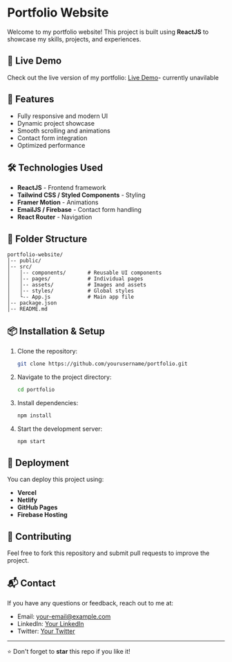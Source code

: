# Portfolio Website

Welcome to my portfolio website! This project is built using **ReactJS** to showcase my skills, projects, and experiences.

## 🚀 Live Demo
Check out the live version of my portfolio:
[Live Demo](your-live-demo-link)- currently unavilable

## 🎨 Features
- Fully responsive and modern UI
- Dynamic project showcase
- Smooth scrolling and animations
- Contact form integration
- Optimized performance

## 🛠️ Technologies Used
- **ReactJS** - Frontend framework
- **Tailwind CSS / Styled Components** - Styling
- **Framer Motion** - Animations
- **EmailJS / Firebase** - Contact form handling
- **React Router** - Navigation

## 📂 Folder Structure
```
portfolio-website/
│-- public/
│-- src/
│   │-- components/       # Reusable UI components
│   │-- pages/            # Individual pages
│   │-- assets/           # Images and assets
│   │-- styles/           # Global styles
│   └-- App.js            # Main app file
│-- package.json
│-- README.md
```

## 📦 Installation & Setup
1. Clone the repository:
   ```bash
   git clone https://github.com/yourusername/portfolio.git
   ```
2. Navigate to the project directory:
   ```bash
   cd portfolio
   ```
3. Install dependencies:
   ```bash
   npm install
   ```
4. Start the development server:
   ```bash
   npm start
   ```

## 🚀 Deployment
You can deploy this project using:
- **Vercel**
- **Netlify**
- **GitHub Pages**
- **Firebase Hosting**

## 🤝 Contributing
Feel free to fork this repository and submit pull requests to improve the project.

## 📬 Contact
If you have any questions or feedback, reach out to me at:
- Email: your-email@example.com
- LinkedIn: [Your LinkedIn](your-linkedin-link)
- Twitter: [Your Twitter](your-twitter-link)

---
⭐ Don't forget to **star** this repo if you like it!

